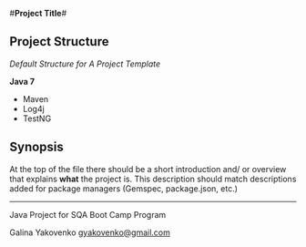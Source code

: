 #**Project Title**#

## Project Structure

*Default Structure for A Project Template*

**Java 7**

* Maven
* Log4j
* TestNG

## Synopsis

At the top of the file there should be a short introduction and/ or overview that explains **what** the project is. This description should match descriptions added for package managers (Gemspec, package.json, etc.)

---

Java Project for SQA Boot Camp Program

Galina Yakovenko <gyakovenko@gmail.com>
